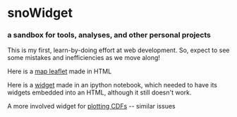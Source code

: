 # snoWidget
### a sandbox for tools, analyses, and other personal projects
This is my first, learn-by-doing effort at web development.
So, expect to see some mistakes and inefficiencies as we move along!

Here is a [map leaflet](leaflet_example.html)
made in HTML

Here is a [widget](math_widget.html) made in an ipython notebook, which 
needed to have its widgets embedded into an HTML, although it still 
doesn't work.

A more involved widget for [plotting CDFs](huc8cdf_widget_v0.html) -- similar issues
